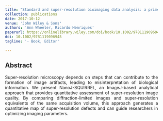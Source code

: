 ```yaml
---
title: "Standard and super-resolution bioimaging data analysis: a primer"
collection: publications
date: 2017-10-12
venue: 'John Wiley & Sons'
authors: 'Ann Wheeler, Ricardo Henriques'
paperurl: https://onlinelibrary.wiley.com/doi/book/10.1002/9781119096948
doi: 10.1002/9781119096948
tagline: '- Book, Editor'

---
```


<h2> Abstract </h2>
<p align= "justify">
Super-resolution microscopy depends on steps that can contribute to the formation of image artifacts, leading to misinterpretation of biological information. We present NanoJ-SQUIRREL, an ImageJ-based analytical approach that provides quantitative assessment of super-resolution image quality. By comparing diffraction-limited images and super-resolution equivalents of the same acquisition volume, this approach generates a quantitative map of super-resolution defects and can guide researchers in optimizing imaging parameters.
